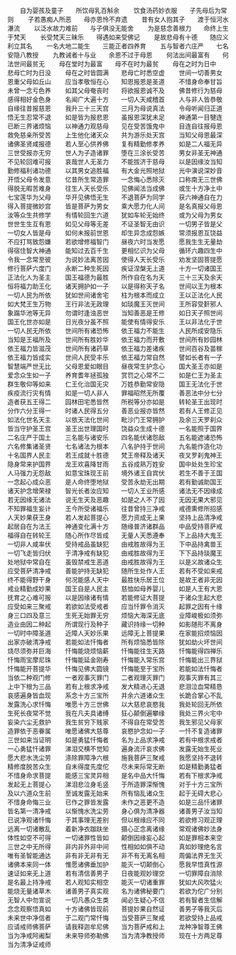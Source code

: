 <!-- { "loadSidebar": true } -->
　　自为婴孩及童子　　所饮母乳百斛余
　　饮食汤药妙衣服　　子先母后为常则
　　子若愚痴人所恶　　母亦恩怜不弃遗
　　昔有女人抱其子　　渡于恒河水瀑流
　　以泛水故力难前　　与子俱没无能舍
　　为是慈念善根力　　命终上生于梵天
　　长受梵天三昧乐　　得遇如来受佛记
　　是故悲母有十德　　随应义利立其名
　　一名大地二能生　　三能正者四养育
　　五与智者六庄严　　七名安隐八教授
　　九教诫者十与业　　余恩不过于母恩
　　何法出间最富有　　何法世间最贫无
　　母在堂时为最富　　母不在时为最贫
　　母在之时为日中　　悲母亡时为日没
　　母在之时皆圆满　　悲母亡时悉空虚
　　世间一切善男女　　恩重父母如丘山
　　应当孝敬恒在心　　知恩报恩是圣道
　　不惜身命奉甘旨　　未曾一念亏色养
　　如其父母奄丧时　　将欲报恩诚不及
　　佛昔修行为慈母　　感得相好金色身
　　名闻广大遍十方　　一切人天咸稽首
　　人与非人皆恭敬　　自缘往昔报慈恩
　　我升三十三天宫　　三月为母说真法
　　令母听闻归正道　　悟无生忍常不退
　　如是皆为报悲恩　　虽报恩深犹未足
　　神通第一目犍连　　已断三界诸烦恼
　　以神通力观慈母　　见在受苦饿鬼中
　　目连自往报母恩　　救免慈亲所受苦
　　上生他化诸天众　　共为游乐处天宫
　　当知父母恩最深　　诸佛圣贤咸报德
　　若人至心供养佛　　复有精勤修孝养
　　如是二人福无异　　三世受报亦无穷
　　世人为子造诸罪　　堕在三涂长受苦
　　男女非圣无神通　　不见轮回难可报
　　哀哉世人无圣力　　不能拔济于慈母
　　以是因缘汝当知　　勤修福利诸功德
　　以其男女追胜福　　有大金光照地狱
　　光中演说深妙音　　开悟父母令发意
　　忆昔所生常造罪　　一念悔心悉除灭
　　口称南无三世佛　　得脱无暇苦难身
　　往生人天长受乐　　见佛闻法当成佛
　　或生十方净土中　　七宝莲华为父母
　　华开见佛悟无生　　不退菩萨为同学
　　获六神通自在力　　得入菩提微妙宫
　　皆是菩萨为男女　　乘大愿力化人间
　　是名真报父母恩　　汝等众生共修学
　　有情轮回生六道　　犹如车轮无始终
　　或为父母为男女　　世世生生互有恩
　　如见父母等无差　　不证圣智无由识
　　一切男子皆是父　　一切女人皆是母
　　如何未报前世恩　　却生异念成怨嫉
　　常须报恩互饶益　　不应打骂致怨嫌
　　若欲增修福智门　　昼夜六时当发愿
　　愿我生生无量劫　　得宿住智大神通
　　能知过去百千生　　更相忆识为父母
　　循环六趣四生中　　令我一念常至彼
　　为说妙法离苦因　　使得人天长受乐
　　劝发坚固菩提愿　　修行菩萨六度门
　　永断二种生死因　　疾证涅槃无上道
　　十方一切诸国王　　正法化人为圣主
　　国王福德为最胜　　所作自在名为天
　　三十三天及余天　　恒将福力助王化
　　诸天拥护如一子　　以是得称天子名
　　世间以王为根本　　一切人民为所依
　　犹如世间诸舍宅　　柱为根本而成立
　　王以正法化人民　　如大梵王生万物
　　王行非法无政理　　如琰魔王灭世间
　　王所容受姧邪人　　象蹋华池等无异
　　勿谓时逢浊恶世　　当知善恶是王修
　　如日天子照世间　　国王化世亦如是
　　日光夜分虽不照　　能使有情得安乐
　　王以非法化于世　　一切人民无所依
　　世间所有诸恐怖　　依王福力不能生
　　人民所成安隐乐　　当知是王福所及
　　世间所有胜妙华　　依王福力而开敷
　　世间所有妙园林　　依王福力皆滋茂
　　世间所有诸药草　　依王福力差诸疾
　　世间百谷及苗稼　　依王福力皆成实
　　世间人民受丰乐　　依王福力常自然
　　譬如长者有一子　　智慧端严世无比
　　父母恩爱如眼目　　昼夜常生护念心
　　国大圣王亦如是　　爱念众生如一子
　　养育耆年拯孤独　　赏罚之心常不二
　　如是仁王为圣主　　群生敬仰等如来
　　仁王化治国无灾　　万姓恭勤常安隐
　　国王无法化于世　　疾疫流行灾有情
　　如是一切人非人　　罪福昭然无所覆
　　善恶法中分七分　　造者获五王得二
　　园林田宅悉皆然　　所税等分亦如是
　　转轮圣王出现时　　分作六分王得一
　　时诸人民得五分　　善恶业报亦皆然
　　若有人王修正见　　如法化世名天主
　　以依天法化世间　　毗沙门王常拥护
　　及余三天罗刹众　　皆当守护圣王宫
　　圣王出世理国时　　饶益众生成十德
　　一名能照于国界　　二名庄严于国土
　　三名能与诸安乐　　四名能伏诸怨敌
　　五名能遮诸恐怖　　六名修集诸圣贤
　　七名诸法为根本　　八名护持于世间
　　九名能作造化功　　十名国界人民主
　　若王成就十胜德　　梵王帝释及诸天
　　夜叉罗刹鬼神王　　隐身常来护国界
　　龙王欢喜降甘雨　　五谷成熟万姓安
　　国中处处生珍宝　　人马强力无怨敌
　　如意宝珠现王前　　境外诸王自宾伏
　　若生不善于王国　　一念起心成众恶
　　是人命终堕地狱　　受苦永劫无出期
　　若有勤诚助国王　　诸天护念增荣禄
　　智光长者汝应知　　一切人王业所感
　　诸法无不因缘成　　若无因缘无诸法
　　说无生天及恶趣　　如是之人不了因
　　无因无果大邪见　　不知罪福生妄计
　　王今所受诸福乐　　往昔曾持三净戒
　　戒德熏修所招感　　人天妙果获王身
　　若人发起菩提心　　愿力资成无上果
　　坚持上品清净戒　　起居自在为法王
　　神通变化满十方　　随缘普济诸群品
　　中品受持菩萨戒　　福得自在转轮王
　　随心所作尽皆成　　无量人天悉遵奉
　　下上品持大鬼王　　一切非人咸率伏
　　受持戒品虽缺犯　　由戒胜故得为王
　　下中品持禽兽王　　一切飞走皆归伏
　　于清净戒有缺犯　　由戒胜故得为王
　　下下品持琰魔王　　处地狱中常自在
　　虽毁禁戒生恶道　　由戒胜故得为王
　　以是义故诸众生　　应受菩萨清净戒
　　善能护持无缺犯　　随所生处作人王
　　若有不受如来戒　　终不能得野干身
　　何况能感人天中　　最胜快乐居王位
　　是故王者非无因　　戒业精勤成妙果
　　国王自是人民主　　慈恤如母养婴儿
　　如是人王有大恩　　抚育之心难可报
　　以是因缘诸有情　　若能修证大菩提
　　于诸众生起大悲　　应受如来三聚戒
　　若欲如法受戒者　　应当忏罪令消灭
　　起罪之因有十缘　　身三口四及意三
　　生死无始罪无穷　　烦恼大海深无底
　　业障峻极如须弥　　造业由因二种起
　　所谓现行及种子　　藏识持缘一切种
　　如影随形不离身　　一切时中障圣道
　　近障人天妙乐果　　远障无上菩提果
　　在家能招烦恼因　　出家亦破清净戒
　　若能如法忏悔者　　所有烦恼悉皆除
　　犹如劫火坏世间　　烧尽须弥并巨海
　　忏悔能烧烦恼薪　　忏悔能往生天路
　　忏悔能得四禅乐　　忏悔雨宝摩尼珠
　　忏悔能延金刚寿　　忏悔能入常乐宫
　　忏悔能出三界狱　　忏悔能开菩提华
　　忏悔见佛大圆镜　　忏悔能至于宝所
　　若能如法忏悔者　　当依二种观门修
　　一者观事灭罪门　　二者观理灭罪门
　　观事灭罪有其三　　上中下根为三品
　　若有上根求净戒　　发大精进心无退
　　悲泪泣血常精恳　　哀感遍身皆血现
　　系念十方三宝所　　并余六道诸众生
　　长跪合掌心不乱　　发露洗心求忏悔
　　唯愿十方三世佛　　以大慈悲哀愍我
　　我处轮回无所依　　生死长夜常不觉
　　我在凡夫具诸缚　　狂心颠倒遍攀缘
　　我处三界火宅中　　妄染六尘无救护
　　我生贫穷下贱家　　不得自在常受苦
　　我生邪见父母家　　造罪依于恶眷属
　　唯愿诸佛大慈尊　　哀愍护念如一子
　　一忏不复造诸罪　　三世如来当证明
　　如是勇猛忏悔者　　名为上品求净戒
　　若有中根求戒者　　一心勇猛忏诸罪
　　涕泪交横不觉知　　遍身流汗哀求佛
　　发露无始生死业　　愿大悲水洗尘劳
　　涤除罪障净六根　　施我菩萨三聚戒
　　我愿坚持不退转　　精修度脱苦众生
　　自未得度先度佗　　尽未来际常无断
　　如是精勤勇猛者　　不惜身命求菩提
　　能感三宝灵异相　　是名中品大忏悔
　　若有下根求净戒　　发起无上菩提心
　　涕泪悲泣身毛竖　　于所造罪深惭愧
　　对于十方三宝所　　及以六道众生前
　　至诚发露无始来　　所有恼乱诸众生
　　起于无碍大悲心　　不惜身命悔三业
　　已作之罪皆发露　　未作之恶更不造
　　如是三品忏诸罪　　皆名第一清净戒
　　以惭愧水洗尘劳　　身心俱为清净器
　　诸善男子汝当知　　已说净观诸忏悔
　　于其事理无差别　　但以根缘应不同
　　若欲修习观正理　　远离一切诸散乱
　　着新净衣跏趺坐　　摄心正念离诸缘
　　常观诸佛妙法身　　体性如空不可得
　　一切诸罪性皆如　　颠倒因缘妄心起
　　如是罪相本来空　　三世之中无所得
　　非内非外非中间　　性相如如俱不动
　　真如妙理绝名言　　唯有圣智能通达
　　非有非无非有无　　非不有无离名相
　　周偏法界无生灭　　诸佛本来同一体
　　惟愿诸佛垂加护　　能灭一切颠倒心
　　愿我早悟真性源　　速证如来无上道
　　若有清信善男子　　日夜能观妙理空
　　一切罪障自消除　　是名最上持净戒
　　若人观知实相空　　能灭一切诸重罪
　　犹如大风吹猛火　　能烧无量诸草木
　　诸善男子真实观　　名为诸佛秘要门
　　若欲为佗广分别　　无智人中勿宣说
　　一切凡愚众生类　　闻必生疑心不信
　　若有智者生信解　　念念观察悟真如
　　十方诸佛皆现前　　菩提妙果自然证
　　善男子等我灭后　　未来世中净信者
　　于二观门常忏悔　　当受菩萨三聚戒
　　若欲受持上品戒　　应请戒师佛菩萨
　　请我释迦牟尼佛　　当为菩萨戒和上
　　龙种净智尊王佛　　当为净戒阿阇梨
　　未来导师弥勒佛　　当为清净教授师
　　现在十方两足尊　　当为清净证戒师
